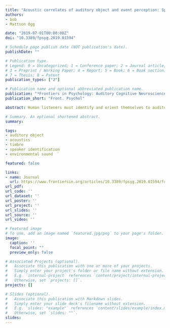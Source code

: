 ```yaml
---
title: "Acoustic correlates of auditory object and event perception: Speakers, musical timbres and environmental sounds"
authors:
- bob
- Mattson Ogg

date: "2019-07-01T00:00:00Z"
doi: "10.3389/fpsyg.2019.01594"

# Schedule page publish date (NOT publication's date).
publishDate: ""

# Publication type.
# Legend: 0 = Uncategorized; 1 = Conference paper; 2 = Journal article;
# 3 = Preprint / Working Paper; 4 = Report; 5 = Book; 6 = Book section;
# 7 = Thesis; 8 = Patent
publication_types: ["2"]

# Publication name and optional abbreviated publication name.
publication: "*Frontiers in Psychology: Auditory Cognitive Neuroscience, 10:1594*"
publication_short: "Front. Psychol"

abstract: Human listeners must identify and orient themselves to auditory objects and events in their environment. What acoustic features support a listener’s ability to differentiate the great variety of natural sounds they might encounter? Studies of auditory object perception typically examine identification (and confusion) responses or dissimilarity ratings between pairs of objects and events. However, the majority of this prior work has been conducted within single categories of sound. This separation has precluded a broader understanding of the general acoustic attributes that govern auditory object and event perception within and across different behaviorally relevant sound classes. The present experiments take a broader approach by examining multiple categories of sound relative to one another. This approach bridges critical gaps in the literature and allows us to identify (and assess the relative importance of) features that are useful for distinguishing sounds within, between and across behaviorally relevant sound categories. To do this, we conducted behavioral sound identification (Experiment 1) and dissimilarity rating (Experiment 2) studies using a broad set of stimuli that leveraged the acoustic variability within and between different sound categories via a diverse set of 36 sound tokens (12 utterances from different speakers, 12 instrument timbres, and 12 everyday objects from a typical human environment). Multidimensional scaling solutions as well as analyses of item-pair-level responses as a function of different acoustic qualities were used to understand what acoustic features informed participants’ responses. In addition to the spectral and temporal envelope qualities noted in previous work, listeners’ dissimilarity ratings were associated with spectrotemporal variability and aperiodicity. Subsets of these features (along with fundamental frequency variability) were also useful for making specific within or between sound category judgments. Dissimilarity ratings largely paralleled sound identification performance, however the results of these tasks did not completely mirror one another. In addition, musical training was related to improved sound identification performance.

# Summary. An optional shortened abstract.
summary:

tags:
- auditory object
- acoustics
- timbre
- speaker identification
- environmental sound

featured: false

links:
- name: Journal
  url: https://www.frontiersin.org/articles/10.3389/fpsyg.2019.01594/full#h1
url_pdf:
url_code: ''
url_dataset: ''
url_poster: ''
url_project: ''
url_slides: ''
url_source: ''
url_video: ''

# Featured image
# To use, add an image named `featured.jpg/png` to your page's folder. 
image:
  caption: ''
  focal_point: ""
  preview_only: false

# Associated Projects (optional).
#   Associate this publication with one or more of your projects.
#   Simply enter your project's folder or file name without extension.
#   E.g. `internal-project` references `content/project/internal-project/index.md`.
#   Otherwise, set `projects: []`.
projects: []

# Slides (optional).
#   Associate this publication with Markdown slides.
#   Simply enter your slide deck's filename without extension.
#   E.g. `slides: "example"` references `content/slides/example/index.md`.
#   Otherwise, set `slides: ""`.
slides:
---
```


